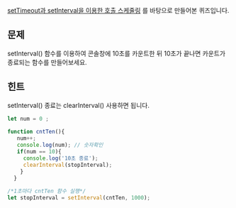 [setTimeout과 setInterval을 이용한 호출 스케줄링](https://ko.javascript.info/settimeout-setinterval) 를 바탕으로 만들어본 퀴즈입니다.

## 문제
setInterval() 함수를 이용하여 콘솔창에 10초를 카운트한 뒤 10초가 끝나면 카운트가 종료되는 함수를 만들어보세요.


## 힌트 
setInterval() 종료는 clearInterval() 사용하면 됩니다.

```js
let num = 0 ;
 
function cntTen(){
   num++;
   console.log(num); // 숫자확인
   if(num == 10){
     console.log('10초 종료');
     clearInterval(stopInterval);
    }
  }
 
/*1초마다 cntTen 함수 실행*/
let stopInterval = setInterval(cntTen, 1000);
```